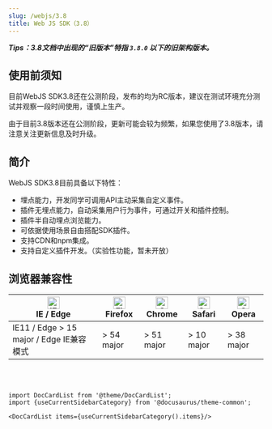 ```yaml
---
slug: /webjs/3.8
title: Web JS SDK（3.8）
---
```


***Tips：3.8文档中出现的“旧版本”特指 `3.8.0` 以下的旧架构版本。***

## 使用前须知

目前WebJS SDK3.8还在公测阶段，发布的均为RC版本，建议在测试环境充分测试并观察一段时间使用，谨慎上生产。

由于目前3.8版本还在公测阶段，更新可能会较为频繁，如果您使用了3.8版本，请注意关注更新信息及时升级。

## 简介

WebJS SDK3.8目前具备以下特性：

- 埋点能力，开发同学可调用API主动采集自定义事件。
- 插件无埋点能力，自动采集用户行为事件，可通过开关和插件控制。
- 插件半自动埋点浏览能力。
- 可依据使用场景自由搭配SDK插件。
- 支持CDN和npm集成。
- 支持自定义插件开发。（实验性功能，暂未开放）

## 浏览器兼容性

| [<img src="https://raw.githubusercontent.com/alrra/browser-logos/master/src/edge/edge_48x48.png" alt="IE / Edge" width="24px" height="24px" />](http://godban.github.io/browsers-support-badges/)<br/>IE / Edge | [<img src="https://raw.githubusercontent.com/alrra/browser-logos/master/src/firefox/firefox_48x48.png" alt="Firefox" width="24px" height="24px" />](http://godban.github.io/browsers-support-badges/)<br/>Firefox | [<img src="https://raw.githubusercontent.com/alrra/browser-logos/master/src/chrome/chrome_48x48.png" alt="Chrome" width="24px" height="24px" />](http://godban.github.io/browsers-support-badges/)<br/>Chrome | [<img src="https://raw.githubusercontent.com/alrra/browser-logos/master/src/safari/safari_48x48.png" alt="Safari" width="24px" height="24px" />](http://godban.github.io/browsers-support-badges/)<br/>Safari | [<img src="https://raw.githubusercontent.com/alrra/browser-logos/master/src/opera/opera_48x48.png" alt="Opera" width="24px" height="24px" />](http://godban.github.io/browsers-support-badges/)<br/>Opera |
| --------- | --------- | --------- | --------- | --------- |
| IE11 / Edge > 15 major / Edge IE兼容模式| > 54 major | > 51 major | > 10 major | > 38 major |
<br/><br/>

```mdx-code-block
import DocCardList from '@theme/DocCardList';
import {useCurrentSidebarCategory} from '@docusaurus/theme-common';

<DocCardList items={useCurrentSidebarCategory().items}/>
```
